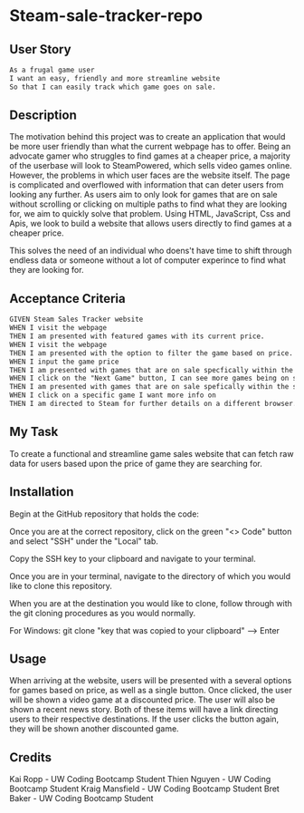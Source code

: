 # Steam-sale-tracker-repo
## User Story
```md
As a frugal game user
I want an easy, friendly and more streamline website
So that I can easily track which game goes on sale.
```
## Description
The motivation behind this project was to create an application that would be more user friendly than what the current webpage has to offer. Being an advocate gamer who struggles to find games at a cheaper price, a majority of the userbase will look to SteamPowered, which sells video games online. However, the problems in which user faces are the website itself. The page is complicated and overflowed with information that can deter users from looking any further. As users aim to only look for games that are on sale without scrolling or clicking on multiple paths to find what they are looking for, we aim to quickly solve that problem. Using HTML, JavaScript, Css and Apis, we look to build a website that allows users directly to find games at a cheaper price. 

This solves the need of an individual who doens't have time to shift through endless data or someone without a lot of computer experince to find what they are looking for. 

## Acceptance Criteria
```md
GIVEN Steam Sales Tracker website
WHEN I visit the webpage
THEN I am presented with featured games with its current price.
WHEN I visit the webpage
THEN I am presented with the option to filter the game based on price. 
WHEN I input the game price
THEN I am presented with games that are on sale specfically within the scope of requirement.
WHEN I click on the "Next Game" button, I can see more games being on sales
THEN I am presented with games that are on sale spefically within the scope of requirement.
WHEN I click on a specific game I want more info on
THEN I am directed to Steam for further details on a different browser.
```

## My Task
To create a functional and streamline game sales website that can fetch raw data for users based upon the price of game they are searching for. 

## Installation
Begin at the GitHub repository that holds the code:
<!-- Insert github URL -->

Once you are at the correct repository, click on the green "<> Code" button and select "SSH" under the "Local" tab.

Copy the SSH key to your clipboard and navigate to your terminal.

Once you are in your terminal, navigate to the directory of which you would like to clone this repository.

When you are at the destination you would like to clone, follow through with the git cloning procedures as you would normally.

For Windows: git clone "key that was copied to your clipboard" --> Enter

## Usage
When arriving at the website, users will be presented with a several options for games based on price, as well as a single button. Once clicked, the user will be shown a video game at a discounted price. The user will also be shown a recent news story. Both of these items will have a link directing users to their respective destinations. If the user clicks the button again, they will be shown another discounted game.

## Credits
Kai Ropp - UW Coding Bootcamp Student
Thien Nguyen - UW Coding Bootcamp Student
Kraig Mansfield  - UW Coding Bootcamp Student
Bret Baker  - UW Coding Bootcamp Student

